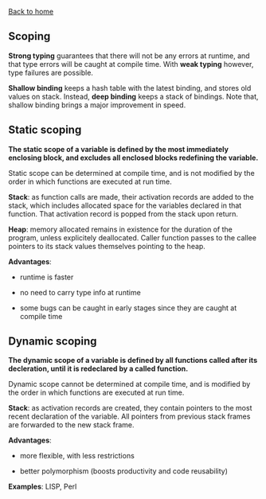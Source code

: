 [Back to home](https://npapernot.github.io/programming-languages)

## Scoping

**Strong typing** guarantees that there will not be
any errors at runtime, and that type errors will be
caught at compile time. With **weak typing** however,
type failures are possible.

**Shallow binding** keeps a hash table with the latest
binding, and stores old values on stack. Instead,
**deep binding** keeps a stack of bindings. Note that,
shallow binding brings a major improvement in speed.

## Static scoping

**The static scope of a variable is defined by the most
immediately enclosing block, and excludes all enclosed
blocks redefining the variable.**

Static scope can be determined at compile time, and is
not modified by the order in which functions are executed
at run time. 

**Stack**: as function calls are made, their activation
records are added to the stack, which includes allocated
space for the variables declared in that function. That
activation record is popped from the stack upon return.

**Heap**: memory allocated remains in existence for the
duration of the program, unless explicitely deallocated.
Caller function passes to the callee pointers to its
stack values themselves pointing to the heap. 

**Advantages**:

* runtime is faster

* no need to carry type info at runtime

* some bugs can be caught in early stages since they are caught at compile time

## Dynamic scoping

**The dynamic scope of a variable is defined by all
functions called after its decleration, until it is
redeclared by a called function.**

Dynamic scope cannot be determined at compile time, and
is modified by the order in which functions are executed
at run time. 

**Stack**: as activation records are created, they
contain pointers to the most recent declaration of the
variable. All pointers from previous stack frames
are forwarded to the new stack frame. 

**Advantages**:

* more flexible, with less restrictions

* better polymorphism (boosts productivity and code reusability)

**Examples**: LISP, Perl
